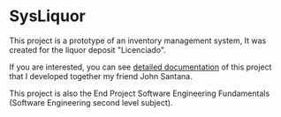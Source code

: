 # SysLiquor
This project is a prototype of an inventory management system, It was created for the liquor deposit "Licenciado".

If you are interested, you can see [detailed documentation](https://drive.google.com/drive/folders/1bVJumE2bFbjt_6-dPrMYK1_-qxz-BnnD?usp=drive_link) of this project that I developed together my friend John Santana.

This project is also the End Project Software Engineering Fundamentals (Software Engineering second level subject).
